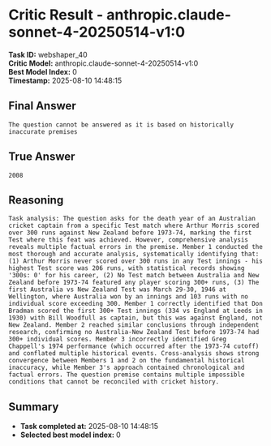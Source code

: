 # Critic Result - anthropic.claude-sonnet-4-20250514-v1:0

**Task ID:** webshaper_40  
**Critic Model:** anthropic.claude-sonnet-4-20250514-v1:0  
**Best Model Index:** 0  
**Timestamp:** 2025-08-10 14:48:15

## Final Answer
```
The question cannot be answered as it is based on historically inaccurate premises
```

## True Answer
```
2008
```

## Reasoning
```
Task analysis: The question asks for the death year of an Australian cricket captain from a specific Test match where Arthur Morris scored over 300 runs against New Zealand before 1973-74, marking the first Test where this feat was achieved. However, comprehensive analysis reveals multiple factual errors in the premise. Member 1 conducted the most thorough and accurate analysis, systematically identifying that: (1) Arthur Morris never scored over 300 runs in any Test innings - his highest Test score was 206 runs, with statistical records showing '300s: 0' for his career, (2) No Test match between Australia and New Zealand before 1973-74 featured any player scoring 300+ runs, (3) The first Australia vs New Zealand Test was March 29-30, 1946 at Wellington, where Australia won by an innings and 103 runs with no individual score exceeding 300. Member 1 correctly identified that Don Bradman scored the first 300+ Test innings (334 vs England at Leeds in 1930) with Bill Woodfull as captain, but this was against England, not New Zealand. Member 2 reached similar conclusions through independent research, confirming no Australia-New Zealand Test before 1973-74 had 300+ individual scores. Member 3 incorrectly identified Greg Chappell's 1974 performance (which occurred after the 1973-74 cutoff) and conflated multiple historical events. Cross-analysis shows strong convergence between Members 1 and 2 on the fundamental historical inaccuracy, while Member 3's approach contained chronological and factual errors. The question premise contains multiple impossible conditions that cannot be reconciled with cricket history.
```

## Summary
- **Task completed at:** 2025-08-10 14:48:15
- **Selected best model index:** 0
